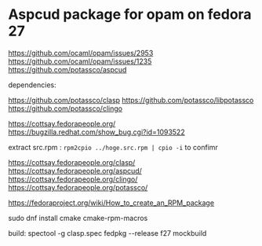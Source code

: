 # Aspcud package for opam on fedora 27

https://github.com/ocaml/opam/issues/2953
https://github.com/ocaml/opam/issues/1235
https://github.com/potassco/aspcud

dependencies:

https://github.com/potassco/clasp
https://github.com/potassco/libpotassco
https://github.com/potassco/clingo

https://cottsay.fedorapeople.org/
https://bugzilla.redhat.com/show_bug.cgi?id=1093522

extract src.rpm : `rpm2cpio ../hoge.src.rpm | cpio -i` to confimr

https://cottsay.fedorapeople.org/clasp/
https://cottsay.fedorapeople.org/aspcud/
https://cottsay.fedorapeople.org/clingo/
https://cottsay.fedorapeople.org/potassco/

https://fedoraproject.org/wiki/How_to_create_an_RPM_package

sudo dnf install cmake cmake-rpm-macros

build:
spectool -g clasp.spec
fedpkg --release f27 mockbuild
